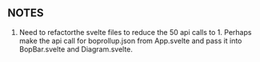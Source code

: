 ## NOTES

1. Need to refactorthe svelte files to reduce the 50 api calls to 1. Perhaps make the api call for boprollup.json from App.svelte and pass it into BopBar.svelte and Diagram.svelte.
